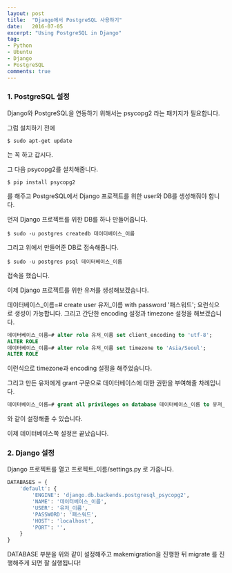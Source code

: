 ```yaml
---
layout: post
title:  "Django에서 PostgreSQL 사용하기"
date:   2016-07-05
excerpt: "Using PostgreSQL in Django"
tag:
- Python
- Ubuntu
- Django
- PostgreSQL
comments: true
---
```


### 1. PostgreSQL 설정

Django와 PostgreSQL을 연동하기 위해서는 psycopg2 라는 패키지가 필요합니다.

그럼 설치하기 전에

```shell
$ sudo apt-get update
```

는 꼭 하고 갑시다.

그 다음 psycopg2를 설치해줍니다.

```shell
$ pip install psycopg2
```

를 해주고 PostgreSQL에서 Django 프로젝트를 위한 user와 DB를 생성해줘야 합니다.

먼저 Django 프로젝트를 위한 DB를 하나 만들어줍니다.

```shell
$ sudo -u postgres createdb 데이터베이스_이름
```

그리고 위에서 만들어준 DB로 접속해줍니다.

```shell
$ sudo -u postgres psql 데이터베이스_이름
```

접속을 했습니다.

이제 Django 프로젝트를 위한 유저를 생성해보겠습니다.

데이터베이스_이름=# create user 유저_이름 with password '패스워드';
요런식으로 생성이 가능합니다. 그리고 간단한 encoding 설정과 timezone 설정을 해보겠습니다.

```sql
데이터베이스_이름=# alter role 유저_이름 set client_encoding to 'utf-8';
ALTER ROLE
데이터베이스_이름=# alter role 유저_이름 set timezone to 'Asia/Seoul';
ALTER ROLE
```

이런식으로 timezone과 encoding 설정을 해주었습니다.

그리고 만든 유저에게 grant 구문으로 데이터베이스에 대한 권한을 부여해줄 차례입니다.

```sql
데이터베이스_이름=# grant all privileges on database 데이터베이스_이름 to 유저_이름;
```

와 같이 설정해줄 수 있습니다.

이제 데이터베이스쪽 설정은 끝났습니다.


### 2. Django 설정

Django 프로젝트를 열고 프로젝트_이름/settings.py 로 가줍니다.

```python
DATABASES = {
    'default': {
        'ENGINE': 'django.db.backends.postgresql_psycopg2',
        'NAME': '데이터베이스_이름',
        'USER': '유저_이름',
        'PASSWORD': '패스워드',
        'HOST': 'localhost',
        'PORT': '',
    }
}
```

DATABASE 부분을 위와 같이 설정해주고 makemigration을 진행한 뒤 migrate 를 진행해주게 되면 잘 실행됩니다!
